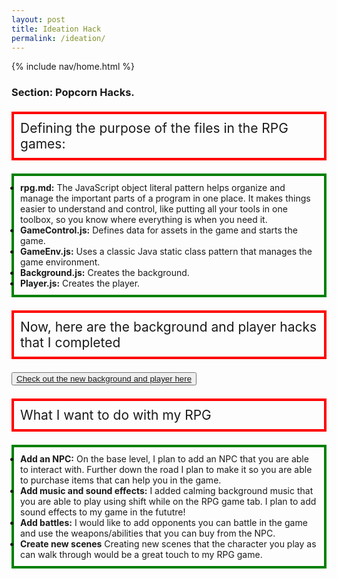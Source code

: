 ```yaml
---
layout: post
title: Ideation Hack
permalink: /ideation/
---
```


{% include nav/home.html %}


### Section: Popcorn Hacks.
<div>
  <p style="border: 4px solid red; font-size: 1.5em; padding: 10px;">Defining the purpose of the files in the RPG games:</p>
</div>

<div>
<ul style="border: 4px solid green; font-size: 1em; padding: 10px;">
  <li><strong>rpg.md:</strong> The JavaScript object literal pattern helps organize and manage the important parts of a program in one place. It makes things easier to understand and control, like putting all your tools in one toolbox, so you know where everything is when you need it.</li>
  <li><strong>GameControl.js:</strong> Defines data for assets in the game and starts the game.</li>
  <li><strong>GameEnv.js:</strong> Uses a classic Java static class pattern that manages the game environment.</li>
  <li><strong>Background.js:</strong> Creates the background.</li>
  <li><strong>Player.js:</strong> Creates the player.</li>
</ul> 

<div>
  <p style="border: 4px solid red; font-size: 1.5em; padding: 10px;">Now, here are the background and player hacks that I completed</p> 
  <button><a href="https://casonpollak.github.io/cason_2025/rpg/">Check out the new background and player here</a></button>

</div>

<div>
  <p style="border: 4px solid red; font-size: 1.5em; padding: 10px;">What I want to do with my RPG </p>
</div>

<ul style="border: 4px solid green; font-size: 1em; padding: 10px;">
  <li><strong>Add an NPC:</strong> On the base level, I plan to add an NPC that you are able to interact with. Further down the road I plan to make it so you are able to purchase items that can help you in the game.  </li>
<li><strong>Add music and sound effects:</strong> I added calming background music that you are able to play using shift while on the RPG game tab. I plan to add sound effects to my game in the fututre!  </li>
<li><strong>Add battles:</strong> I would like to add opponents you can battle in the game and use the weapons/abilities that you can buy from the NPC.  </li>
<li><strong>Create new scenes</strong> Creating new scenes that the character you play as can walk through would be a great touch to my RPG game.   </li>
</ul> 